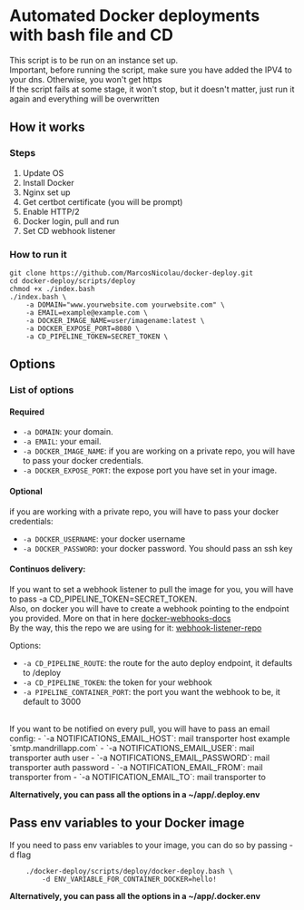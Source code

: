 # Automated Docker deployments with bash file and CD

This script is to be run on an instance set up. <br/>
Important, before running the script, make sure you have added the IPV4 to your dns. Otherwise, you won't get https <br/>
If the script fails at some stage, it won't stop, but it doesn't matter, just run it again and everything will be overwritten

## How it works

### Steps

1. Update OS
2. Install Docker
3. Nginx set up
4. Get certbot certificate (you will be prompt)
5. Enable HTTP/2
6. Docker login, pull and run
7. Set CD webhook listener

### How to run it

```
git clone https://github.com/MarcosNicolau/docker-deploy.git
cd docker-deploy/scripts/deploy
chmod +x ./index.bash
./index.bash \
    -a DOMAIN="www.yourwebsite.com yourwebsite.com" \
    -a EMAIL=example@example.com \
    -a DOCKER_IMAGE_NAME=user/imagename:latest \
    -a DOCKER_EXPOSE_PORT=8080 \
    -a CD_PIPELINE_TOKEN=SECRET_TOKEN \
```

## Options

### List of options

#### Required

-   `-a DOMAIN`: your domain.
-   `-a EMAIL`: your email.
-   `-a DOCKER_IMAGE_NAME`: if you are working on a private repo, you will have to pass your docker credentials.
-   `-a DOCKER_EXPOSE_PORT`: the expose port you have set in your image.

#### Optional

if you are working with a private repo, you will have to pass your docker credentials:
-   `-a DOCKER_USERNAME`: your docker username
-   `-a DOCKER_PASSWORD`: your docker password. You should pass an ssh key


#### Continuos delivery:
If you want to set a webhook listener to pull the image for you, you will have to pass -a CD_PIPELINE_TOKEN=SECRET_TOKEN. <br />
Also, on docker you will have to create a webhook pointing
to the endpoint you provided. More on that in here [docker-webhooks-docs](https://docs.docker.com/docker-hub/webhooks/) <br />
By the way, this the repo we are using for it: [webhook-listener-repo](https://github.com/MarcosNicolau/web-hook-listener)<br />

Options:
-   `-a CD_PIPELINE_ROUTE`: the route for the auto deploy endpoint, it defaults to /deploy
-   `-a CD_PIPELINE_TOKEN`: the token for your webhook
-   `-a PIPELINE_CONTAINER_PORT`: the port you want the webhook to be, it default to 3000

<br />
    If you want to be notified on every pull, you will have to pass an email config:
-   `-a NOTIFICATIONS_EMAIL_HOST`: mail transporter host example `smtp.mandrillapp.com`
-   `-a NOTIFICATIONS_EMAIL_USER`: mail transporter auth user
-   `-a NOTIFICATIONS_EMAIL_PASSWORD`: mail transporter auth password
-   `-a NOTIFICATION_EMAIL_FROM`: mail transporter from
-   `-a NOTIFICATION_EMAIL_TO`: mail transporter to

<b>Alternatively, you can pass all the options in a ~/app/.deploy.env</b>

## Pass env variables to your Docker image

If you need to pass env variables to your image, you can do so by passing -d flag

```
    ./docker-deploy/scripts/deploy/docker-deploy.bash \
        -d ENV_VARIABLE_FOR_CONTAINER_DOCKER=hello!
```

<b>Alternatively, you can pass all the options in a ~/app/.docker.env</b>
